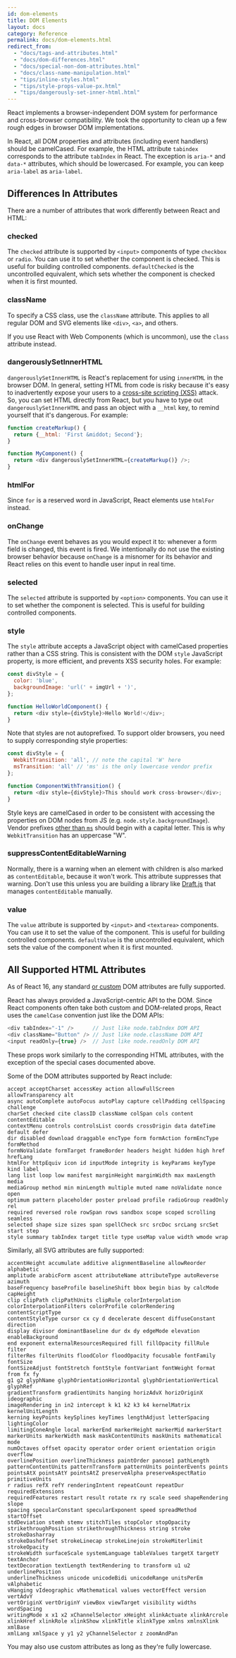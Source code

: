 ```yaml
---
id: dom-elements
title: DOM Elements
layout: docs
category: Reference
permalink: docs/dom-elements.html
redirect_from:
  - "docs/tags-and-attributes.html"
  - "docs/dom-differences.html"
  - "docs/special-non-dom-attributes.html"
  - "docs/class-name-manipulation.html"
  - "tips/inline-styles.html"
  - "tips/style-props-value-px.html"
  - "tips/dangerously-set-inner-html.html"
---
```


React implements a browser-independent DOM system for performance and cross-browser compatibility. We took the opportunity to clean up a few rough edges in browser DOM implementations.

In React, all DOM properties and attributes (including event handlers) should be camelCased. For example, the HTML attribute `tabindex` corresponds to the attribute `tabIndex` in React. The exception is `aria-*` and `data-*` attributes, which should be lowercased. For example, you can keep `aria-label` as `aria-label`.

## Differences In Attributes

There are a number of attributes that work differently between React and HTML:

### checked

The `checked` attribute is supported by `<input>` components of type `checkbox` or `radio`. You can use it to set whether the component is checked. This is useful for building controlled components. `defaultChecked` is the uncontrolled equivalent, which sets whether the component is checked when it is first mounted.

### className

To specify a CSS class, use the `className` attribute. This applies to all regular DOM and SVG elements like `<div>`, `<a>`, and others.

If you use React with Web Components (which is uncommon), use the `class` attribute instead.

### dangerouslySetInnerHTML

`dangerouslySetInnerHTML` is React's replacement for using `innerHTML` in the browser DOM. In general, setting HTML from code is risky because it's easy to inadvertently expose your users to a [cross-site scripting (XSS)](https://en.wikipedia.org/wiki/Cross-site_scripting) attack. So, you can set HTML directly from React, but you have to type out `dangerouslySetInnerHTML` and pass an object with a `__html` key, to remind yourself that it's dangerous. For example:

```js
function createMarkup() {
  return {__html: 'First &middot; Second'};
}

function MyComponent() {
  return <div dangerouslySetInnerHTML={createMarkup()} />;
}
```

### htmlFor

Since `for` is a reserved word in JavaScript, React elements use `htmlFor` instead.

### onChange

The `onChange` event behaves as you would expect it to: whenever a form field is changed, this event is fired. We intentionally do not use the existing browser behavior because `onChange` is a misnomer for its behavior and React relies on this event to handle user input in real time.

### selected

The `selected` attribute is supported by `<option>` components. You can use it to set whether the component is selected. This is useful for building controlled components.

### style

The `style` attribute accepts a JavaScript object with camelCased properties rather than a CSS string. This is consistent with the DOM `style` JavaScript property, is more efficient, and prevents XSS security holes. For example:

```js
const divStyle = {
  color: 'blue',
  backgroundImage: 'url(' + imgUrl + ')',
};

function HelloWorldComponent() {
  return <div style={divStyle}>Hello World!</div>;
}
```

Note that styles are not autoprefixed. To support older browsers, you need to supply corresponding style properties:

```js
const divStyle = {
  WebkitTransition: 'all', // note the capital 'W' here
  msTransition: 'all' // 'ms' is the only lowercase vendor prefix
};

function ComponentWithTransition() {
  return <div style={divStyle}>This should work cross-browser</div>;
}
```

Style keys are camelCased in order to be consistent with accessing the properties on DOM nodes from JS (e.g. `node.style.backgroundImage`). Vendor prefixes [other than `ms`](http://www.andismith.com/blog/2012/02/modernizr-prefixed/) should begin with a capital letter. This is why `WebkitTransition` has an uppercase "W".

### suppressContentEditableWarning

Normally, there is a warning when an element with children is also marked as `contentEditable`, because it won't work. This attribute suppresses that warning. Don't use this unless you are building a library like [Draft.js](https://facebook.github.io/draft-js/) that manages `contentEditable` manually.

### value

The `value` attribute is supported by `<input>` and `<textarea>` components. You can use it to set the value of the component. This is useful for building controlled components. `defaultValue` is the uncontrolled equivalent, which sets the value of the component when it is first mounted.

## All Supported HTML Attributes

As of React 16, any standard [or custom](/react/blog/2017/09/08/dom-attributes-in-react-16.html) DOM attributes are fully supported.

React has always provided a JavaScript-centric API to the DOM. Since React components often take both custom and DOM-related props, React uses the `camelCase` convention just like the DOM APIs:

```js
<div tabIndex="-1" />      // Just like node.tabIndex DOM API
<div className="Button" /> // Just like node.className DOM API
<input readOnly={true} />  // Just like node.readOnly DOM API
```

These props work similarly to the corresponding HTML attributes, with the exception of the special cases documented above.

Some of the DOM attributes supported by React include:

```
accept acceptCharset accessKey action allowFullScreen allowTransparency alt
async autoComplete autoFocus autoPlay capture cellPadding cellSpacing challenge
charSet checked cite classID className colSpan cols content contentEditable
contextMenu controls controlsList coords crossOrigin data dateTime default defer
dir disabled download draggable encType form formAction formEncType formMethod
formNoValidate formTarget frameBorder headers height hidden high href hrefLang
htmlFor httpEquiv icon id inputMode integrity is keyParams keyType kind label
lang list loop low manifest marginHeight marginWidth max maxLength media
mediaGroup method min minLength multiple muted name noValidate nonce open
optimum pattern placeholder poster preload profile radioGroup readOnly rel
required reversed role rowSpan rows sandbox scope scoped scrolling seamless
selected shape size sizes span spellCheck src srcDoc srcLang srcSet start step
style summary tabIndex target title type useMap value width wmode wrap
```

Similarly, all SVG attributes are fully supported:

```
accentHeight accumulate additive alignmentBaseline allowReorder alphabetic
amplitude arabicForm ascent attributeName attributeType autoReverse azimuth
baseFrequency baseProfile baselineShift bbox begin bias by calcMode capHeight
clip clipPath clipPathUnits clipRule colorInterpolation
colorInterpolationFilters colorProfile colorRendering contentScriptType
contentStyleType cursor cx cy d decelerate descent diffuseConstant direction
display divisor dominantBaseline dur dx dy edgeMode elevation enableBackground
end exponent externalResourcesRequired fill fillOpacity fillRule filter
filterRes filterUnits floodColor floodOpacity focusable fontFamily fontSize
fontSizeAdjust fontStretch fontStyle fontVariant fontWeight format from fx fy
g1 g2 glyphName glyphOrientationHorizontal glyphOrientationVertical glyphRef
gradientTransform gradientUnits hanging horizAdvX horizOriginX ideographic
imageRendering in in2 intercept k k1 k2 k3 k4 kernelMatrix kernelUnitLength
kerning keyPoints keySplines keyTimes lengthAdjust letterSpacing lightingColor
limitingConeAngle local markerEnd markerHeight markerMid markerStart
markerUnits markerWidth mask maskContentUnits maskUnits mathematical mode
numOctaves offset opacity operator order orient orientation origin overflow
overlinePosition overlineThickness paintOrder panose1 pathLength
patternContentUnits patternTransform patternUnits pointerEvents points
pointsAtX pointsAtY pointsAtZ preserveAlpha preserveAspectRatio primitiveUnits
r radius refX refY renderingIntent repeatCount repeatDur requiredExtensions
requiredFeatures restart result rotate rx ry scale seed shapeRendering slope
spacing specularConstant specularExponent speed spreadMethod startOffset
stdDeviation stemh stemv stitchTiles stopColor stopOpacity
strikethroughPosition strikethroughThickness string stroke strokeDasharray
strokeDashoffset strokeLinecap strokeLinejoin strokeMiterlimit strokeOpacity
strokeWidth surfaceScale systemLanguage tableValues targetX targetY textAnchor
textDecoration textLength textRendering to transform u1 u2 underlinePosition
underlineThickness unicode unicodeBidi unicodeRange unitsPerEm vAlphabetic
vHanging vIdeographic vMathematical values vectorEffect version vertAdvY
vertOriginX vertOriginY viewBox viewTarget visibility widths wordSpacing
writingMode x x1 x2 xChannelSelector xHeight xlinkActuate xlinkArcrole
xlinkHref xlinkRole xlinkShow xlinkTitle xlinkType xmlns xmlnsXlink xmlBase
xmlLang xmlSpace y y1 y2 yChannelSelector z zoomAndPan
```

You may also use custom attributes as long as they're fully lowercase.

